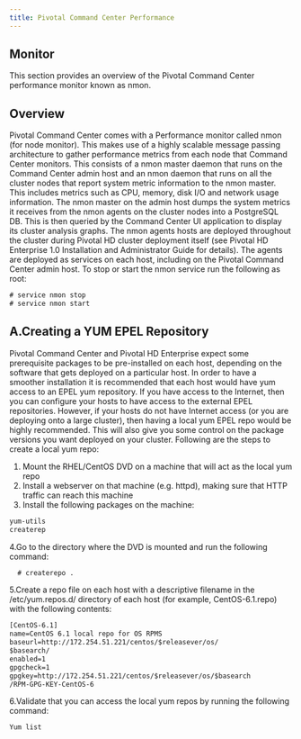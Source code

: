 ```yaml
---
title: Pivotal Command Center Performance
---
```


Monitor
-------

This section provides an overview of the Pivotal Command Center performance
monitor known as nmon.

Overview
--------

Pivotal Command Center comes with a Performance monitor called nmon (for node
monitor). This makes use of a highly scalable message passing architecture to gather
performance metrics from each node that Command Center monitors. This consists of
a nmon master daemon that runs on the Command Center admin host and an nmon
daemon that runs on all the cluster nodes that report system metric information to the
nmon master. This includes metrics such as CPU, memory, disk I/O and network usage
information.
The nmon master on the admin host dumps the system metrics it receives from the
nmon agents on the cluster nodes into a PostgreSQL DB. This is then queried by the
Command Center UI application to display its cluster analysis graphs.
The nmon agents hosts are deployed throughout the cluster during Pivotal HD cluster
deployment itself (see Pivotal HD Enterprise 1.0 Installation and Administrator
Guide for details).
The agents are deployed as services on each host, including on the Pivotal Command
Center admin host. To stop or start the nmon service run the following as root:

```xml
# service nmon stop
# service nmon start

```

A.Creating a YUM EPEL Repository
--------------------------------

Pivotal Command Center and Pivotal HD Enterprise expect some prerequisite
packages to be pre-installed on each host, depending on the software that gets
deployed on a particular host. In order to have a smoother installation it is
recommended that each host would have yum access to an EPEL yum repository. If
you have access to the Internet, then you can configure your hosts to have access to
the external EPEL repositories. However, if your hosts do not have Internet access (or
you are deploying onto a large cluster), then having a local yum EPEL repo would be
highly recommended. This will also give you some control on the package versions
you want deployed on your cluster.
Following are the steps to create a local yum repo:
1. Mount the RHEL/CentOS DVD on a machine that will act as the local yum repo
2. Install a webserver on that machine (e.g. httpd), making sure that HTTP traffic can
  reach this machine
3. Install the following packages on the machine:

```xml
yum-utils
createrep
```
4.Go to the directory where the DVD is mounted and run the following command:
```xml
  # createrepo .
```
5.Create a repo file on each host with a descriptive filename in the
/etc/yum.repos.d/ directory of each host (for example, CentOS-6.1.repo)
with the following contents:

```xml
[CentOS-6.1]
name=CentOS 6.1 local repo for OS RPMS
baseurl=http://172.254.51.221/centos/$releasever/os/
$basearch/
enabled=1
gpgcheck=1
gpgkey=http://172.254.51.221/centos/$releasever/os/$basearch
/RPM-GPG-KEY-CentOS-6

```
6.Validate that you can access the local yum repos by running the following
command:

```xml
Yum list

```

